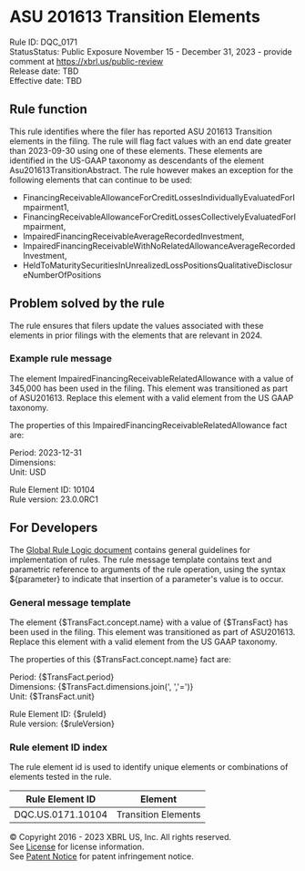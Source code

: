 # ASU 201613 Transition Elements  
Rule ID: DQC_0171  
StatusStatus: Public Exposure November 15 - December 31, 2023 - provide comment at https://xbrl.us/public-review  
Release date: TBD  
Effective date: TBD  
  
## Rule function
This rule identifies where the filer has reported ASU 201613 Transition elements in the filing. The rule will flag fact values with an end date greater than 2023-09-30 using one of these elements.  These elements are identified in the US-GAAP taxonomy as descendants of the element Asu201613TransitionAbstract. The rule however makes an exception for the following elements that can continue to be used:

 *  FinancingReceivableAllowanceForCreditLossesIndividuallyEvaluatedForImpairment1, 
 *  FinancingReceivableAllowanceForCreditLossesCollectivelyEvaluatedForImpairment, 
 *  ImpairedFinancingReceivableAverageRecordedInvestment,
 *  ImpairedFinancingReceivableWithNoRelatedAllowanceAverageRecordedInvestment,
 *  HeldToMaturitySecuritiesInUnrealizedLossPositionsQualitativeDisclosureNumberOfPositions

## Problem solved by the rule  
The rule ensures that filers update the values associated with these elements in prior filings with the elements that are relevant in 2024.    

### Example rule message
The element ImpairedFinancingReceivableRelatedAllowance with a value of  345,000 has been used in the filing.  This element was transitioned as part of ASU201613. Replace this element with a valid element from the US GAAP taxonomy.

The properties of this ImpairedFinancingReceivableRelatedAllowance fact are:  

Period: 2023-12-31  
Dimensions:  
Unit: USD

Rule Element ID: 10104  
Rule version: 23.0.0RC1 

## For Developers  
The [Global Rule Logic document](https://github.com/DataQualityCommittee/dqc_us_rules/blob/master/docs/GlobalRuleLogic.md) contains general guidelines for implementation of rules. The rule message template contains text and parametric reference to arguments of the rule operation, using the syntax ${parameter} to indicate that insertion of a parameter's value is to occur. 

### General message template
The element {$TransFact.concept.name} with a value of  {$TransFact} has been used in the filing.  This element was transitioned as part of ASU201613. Replace this element with a valid element from the US GAAP taxonomy.

The properties of this {$TransFact.concept.name} fact are:  

Period: {$TransFact.period}  
Dimensions: {$TransFact.dimensions.join(', ','=')}  
Unit: {$TransFact.unit}  

Rule Element ID: {$ruleId}  
Rule version: {$ruleVersion}  

### Rule element ID index  
The rule element id is used to identify unique elements or combinations of elements tested in the rule.

|Rule Element ID|Element|
|--- |--- |
| DQC.US.0171.10104 | Transition Elements |

© Copyright 2016 - 2023 XBRL US, Inc. All rights reserved.   
See [License](https://xbrl.us/dqc-license) for license information.  
See [Patent Notice](https://xbrl.us/dqc-patent) for patent infringement notice.  